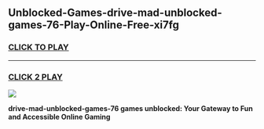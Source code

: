 
## Unblocked-Games-drive-mad-unblocked-games-76-Play-Online-Free-xi7fg
<h3>
<a href="https://premium76.site?title=drive-mad-unblocked-games-76&ref=26A">CLICK TO PLAY</a></h3>
<hr>

<h3>
<a href="https://premium76.site?title=drive-mad-unblocked-games-76&ref=26A">CLICK 2 PLAY</a>
  
</h3>

<a href="https://premium76.site?title=drive-mad-unblocked-games-76&ref=26A"><img src="https://clearcache.store/games.png"></a>


**drive-mad-unblocked-games-76 games unblocked: Your Gateway to Fun and Accessible Online Gaming**
